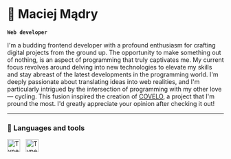 # 🚴 Maciej Mądry

**`Web developer`**

I'm a budding frontend developer with a profound enthusiasm for crafting digital projects from the ground up. The opportunity to make something out of nothing, is an aspect of programming that truly captivates me. My current focus revolves around delving into new technologies to elevate my skills and stay abreast of the latest developments in the programming world. I'm deeply passionate about translating ideas into web realities, and I'm particularly intrigued by the intersection of programming with my other love — cycling. This fusion inspired the creation of [COVELO](https://github.com/MMaciej0/co-velo), a project that I'm pround the most. I'd greatly appreciate your opinion after checking it out!

---

### 🚀 Languages and tools

<img align="left" alt="Typescript" width="30px" style="padding-right:10px;" src="https://cdn.jsdelivr.net/gh/devicons/devicon/icons/typescript/typescript-original.svg" />
<img align="left" alt="Typescript" width="30px" style="padding-right:10px;" src="https://cdn.jsdelivr.net/gh/devicons/devicon/icons/javascript/javascript-original.svg" />
          
          
